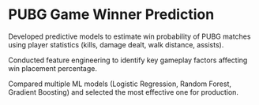 # PUBG Game Winner Prediction

Developed predictive models to estimate win probability of PUBG matches using player statistics (kills, damage dealt, walk distance, assists).

Conducted feature engineering to identify key gameplay factors affecting win placement percentage.

Compared multiple ML models (Logistic Regression, Random Forest, Gradient Boosting) and selected the most effective one for production.
